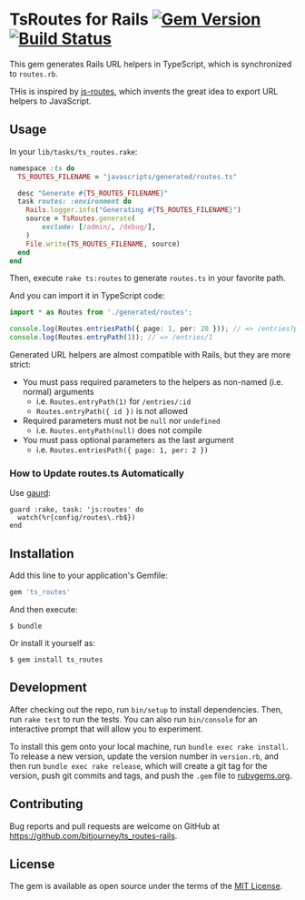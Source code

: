 # TsRoutes for Rails [![Gem Version](https://badge.fury.io/rb/ts_routes.svg)](https://badge.fury.io/rb/ts_routes) [![Build Status](https://travis-ci.org/bitjourney/ts_routes-rails.svg?branch=master)](https://travis-ci.org/bitjourney/ts_routes-rails)

This gem generates Rails URL helpers in TypeScript, which is synchronized to `routes.rb`.

THis is inspired by [js-routes](https://github.com/railsware/js-routes), which invents the great idea to export URL helpers to JavaScript.

## Usage

In your `lib/tasks/ts_routes.rake`:

```ruby:ts_routes.rake
namespace :ts do
  TS_ROUTES_FILENAME = "javascripts/generated/routes.ts"

  desc "Generate #{TS_ROUTES_FILENAME}"
  task routes: :environment do
    Rails.logger.info("Generating #{TS_ROUTES_FILENAME}")
    source = TsRoutes.generate(
        exclude: [/admin/, /debug/],
    )
    File.write(TS_ROUTES_FILENAME, source)
  end
end
```

Then, execute `rake ts:routes` to generate `routes.ts` in your favorite path.

And you can import it in TypeScript code:

```foo.ts
import * as Routes from './generated/routes';

console.log(Routes.entriesPath({ page: 1, per: 20 })); // => /entries?page=1&per=20
console.log(Routes.entryPath(1)); // => /entries/1
```

Generated URL helpers are almost compatible with Rails, but they are more strict:

* You must pass required parameters to the helpers as non-named (i.e. normal) arguments
  * i.e. `Routes.entryPath(1)` for `/entries/:id`
  * `Routes.entryPath({ id })` is not allowed
* Required parameters must not be `null` nor `undefined`
  * i.e. `Routes.entyPath(null)` does not compile
* You must pass optional parameters as the last argument
  * i.e. `Routes.entriesPath({ page: 1, per: 2 })`

### How to Update routes.ts Automatically

Use [gaurd](https://github.com/guard/guard):

```ruby:Guardfile
guard :rake, task: 'js:routes' do
  watch(%r{config/routes\.rb$})
end
```

## Installation

Add this line to your application's Gemfile:

```ruby
gem 'ts_routes'
```

And then execute:

    $ bundle

Or install it yourself as:

    $ gem install ts_routes

## Development

After checking out the repo, run `bin/setup` to install dependencies. Then, run `rake test` to run the tests. You can also run `bin/console` for an interactive prompt that will allow you to experiment.

To install this gem onto your local machine, run `bundle exec rake install`. To release a new version, update the version number in `version.rb`, and then run `bundle exec rake release`, which will create a git tag for the version, push git commits and tags, and push the `.gem` file to [rubygems.org](https://rubygems.org).

## Contributing

Bug reports and pull requests are welcome on GitHub at https://github.com/bitjourney/ts_routes-rails.

## License

The gem is available as open source under the terms of the [MIT License](http://opensource.org/licenses/MIT).
